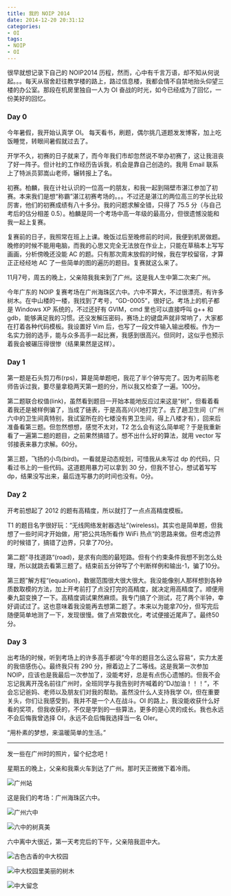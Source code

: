 ```yaml
---
title: 我的 NOIP 2014
date: 2014-12-20 20:31:12
categories:
- OI
tags:
- NOIP
- OI
---
```


很早就想记录下自己的 NOIP2014 历程，然而，心中有千言万语，却不知从何说起。。。每天从宿舍赶往教学楼的路上，路过信息楼，我都会情不自禁地抬头仰望三楼的办公室。那段在机房里独自一人为 OI 奋战的时光，如今已经成为了回忆，一份美好的回忆。

<!-- more -->

### Day 0

今年暑假，我开始认真学 OI。
每天看书，刷题，偶尔挑几道题发发博客，加上吃饭睡觉，转眼间暑假就过去了。

开学不久，初赛的日子就来了，而今年我们市却忽然说不举办初赛了，这让我沮丧了好一阵子。但计社的工作经历告诉我，机会是靠自己创造的。我用 Email 联系上了特派员郭嵩山老师，辗转报上了名。

初赛。柏麟，我在计社认识的一位高一的朋友，和我一起到隔壁市湛江参加了初赛。本来我们是想“称霸”湛江初赛考场的。。。不过还是湛江的两位高三的学长比较厉害，他们的初赛成绩有八十多分。我的问题求解全错，只得了 75.5 分（与自己考后的估分相差 0.5）。柏麟是同一个考场中高一年级的最高分，但很遗憾没能和我一起上复赛。

复赛前的日子，我照常在班上上课。晚饭过后至晚修前的时间，我便到机房做题。晚修的时候不能用电脑，而我的心思又完全无法放在作业上，只能在草稿本上写写画画，分析傍晚还没能 AC 的题。只有那次周末放假的时候，我在学校留宿，才算正正经经地 AC 了一些简单的图的遍历的题目。复赛就这么来了。

11月7号，周五的晚上，父亲陪我我来到了广州。这是我人生中第二次来广州。

今年广东的 NOIP 复赛考场在广州海珠区六中。六中不算大，不过很漂亮，有许多树木。在中山楼的一楼，我找到了考号，“GD-0005”，很好记。考场上的机子都是 Windows XP 系统的，不过还好有 GVIM，cmd 里也可以直接呼叫 g++ 和 gdb，能够满足我的习惯。还没发解压密码，赛场上的键盘声就非常响了，大家都在打着各种代码模板。我设置好 Vim 后，也写了一段文件输入输出模板。作为一名实力弱的选手，能与众多高手一起比赛，我感到很高兴。但同时，这似乎也预示着我会被碾压得很惨（结果果然是这样）。

### Day 1

第一题是石头剪刀布(rps)，算是简单题吧，我花了半个钟写完了。因为考前陈老师告诉过我，要尽量拿稳两天第一题的分，所以我又检查了一遍。100分。

第二题联合权值(link)，虽然看到题目一开始本能地反应过来这是“树”，但看着看着我还是被样例骗了，当成了链表，于是高高兴兴地打完了。去了趟卫生间（广州六中的卫生间真特别，我试室所在的七楼没有男卫生间，得上八楼才有），回来后准备看第三题。但忽然想想，感觉不太对，T2 怎么会有这么简单呢？于是我重新看了一遍第二题的题目，之前果然搞错了。想不出什么好的算法，就用 vector 写邻接表来暴力求解。60分。

第三题，飞扬的小鸟(bird)。一看就是动态规划，可惜我从未写过 dp 的代码，只看过书上的一些代码。这道题用暴力可以拿到 30 分，但我不甘心，想试着写写 dp，结果没写出来，最后连写暴力的时间也没有。0分。

### Day 2

开考前想起了 2012 的题有高精度，所以就打了一点点高精度模板。

T1 的题目名字很好玩：“无线网络发射器选址”(wireless)。其实也是简单题，但我想了一些时间才开始做，用”把公共场所看作 WiFi 热点“的思路来做。但考虑边界的时候错了，搞错了边界，只拿了70分。

第二题”寻找道路“(road)，是求有向图的最短路。但有个约束条件我想不到怎么处理，所以就跳去看第三题了。结束前五分钟写了个判断样例和输出-1，骗了10分。

第三题”解方程“(equation)，数据范围很大很大很大。我没能像别人那样想到各种质数取模的方法，加上开考前打了点没打完的高精度，就决定用高精度了。顺便用秦九韶变换了一下。高精度调试果然麻烦。我专门搞了个测试，花了两个半钟，幸好调试过了。这也意味着我没能再去想第二题了。本来以为能拿70分，但写完后随便简单地测了一下，发现很慢。做了点常数优化，考试便接近尾声了。最终50分。

### Day 3

出考场的时候，听到考场上的许多高手都说”今年的题目怎么这么容易“，实力太差的我倍感伤心。最终我只有 290 分，擦着边上了二等线。这是我第一次参加 NOIP，应该也是我最后一次参加了，没能考好，总是有点伤心遗憾的。但我不会忘记我离开茂名前往广州时，全班同学与我告别时齐喊着的“DJ加油！！！”，不会忘记爸妈、老师以及朋友们对我的帮助。虽然没什么人支持我学 OI，但在重要关头，你们让我感受到，我并不是一个人在战斗。OI 的路上，我没能收获什么好看的奖项，但我收获的，不仅是学到的一些算法，更多的是心灵的成长。我也永远不会后悔我曾选择 OI，永远不会后悔我选择当一名 OIer。

“用朴素的梦想，来温暖简单的生活。”

---

发一些在广州时的照片，留个纪念吧！

星期五的晚上，父亲和我乘火车到达了广州。那时天正微微下着冷雨。

![广州站](/img/2014/my-noip2014/arrived.jpg)

这是我们的考场：广州海珠区六中。

![广州六中](/img/2014/my-noip2014/6z1.jpg)

![六中的树真美](/img/2014/my-noip2014/6z2.jpg)

六中离中大很近，第一天考完后的下午，父亲陪我逛中大。

![古色古香的中大校园](/img/2014/my-noip2014/sysu1.jpg)

![中大校园里美丽的树木](/img/2014/my-noip2014/sysu2.jpg)

![中大留念](/img/2014/my-noip2014/sysu3.jpg)